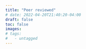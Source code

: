 ```yaml
---
title: "Peer reviewed"
# date: 2022-04-20T21:40:20-04:00
draft: false
toc: false
images:
# tags:
#   - untagged
---
```

